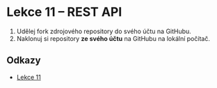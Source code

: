 # Lekce 11 – REST API

1. Udělej fork zdrojového repository do svého účtu na GitHubu.
1. Naklonuj si repository **ze svého účtu** na GitHubu na lokální počítač.

## Odkazy

* [Lekce 11](https://java.czechitas.cz/2023-podzim/java-2-online/lekce-11.html)
